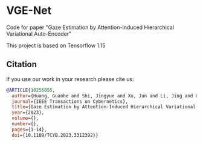 # VGE-Net
Code for paper "Gaze Estimation by Attention-Induced Hierarchical Variational Auto-Encoder"

This project is based on Tensorflow 1.15

## Citation


If you use our work in your research please cite us:

```BibTeX
@ARTICLE{10256055,
  author={Huang, Guanhe and Shi, Jingyue and Xu, Jun and Li, Jing and Chen, Shengyong and Du, Yingjun and Zhen, Xiantong and Liu, Honghai},
  journal={IEEE Transactions on Cybernetics}, 
  title={Gaze Estimation by Attention-Induced Hierarchical Variational Auto-Encoder}, 
  year={2023},
  volume={},
  number={},
  pages={1-14},
  doi={10.1109/TCYB.2023.3312392}}
```
